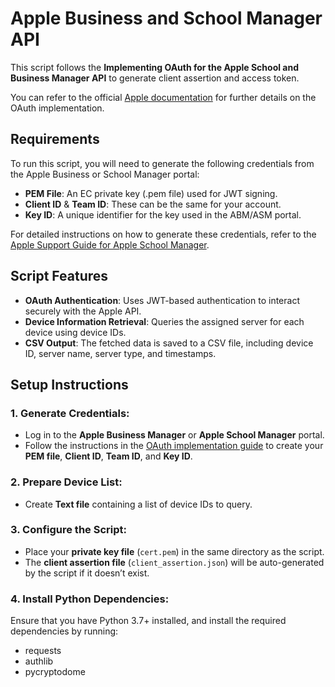 # Apple Business and School Manager API

This script follows the **Implementing OAuth for the Apple School and Business Manager API** to generate client assertion and access token. 

You can refer to the official [Apple documentation](https://developer.apple.com/documentation/apple-school-and-business-manager-api/implementing-oauth-for-the-apple-school-and-business-manager-api) for further details on the OAuth implementation.

## Requirements

To run this script, you will need to generate the following credentials from the Apple Business or School Manager portal:

- **PEM File**: An EC private key (.pem file) used for JWT signing.
- **Client ID** & **Team ID**: These can be the same for your account.
- **Key ID**: A unique identifier for the key used in the ABM/ASM portal.

For detailed instructions on how to generate these credentials, refer to the [Apple Support Guide for Apple School Manager](https://support.apple.com/en-ca/guide/apple-school-manager/axm33189f66a/1/web/1).

## Script Features

- **OAuth Authentication**: Uses JWT-based authentication to interact securely with the Apple API.
- **Device Information Retrieval**: Queries the assigned server for each device using device IDs.
- **CSV Output**: The fetched data is saved to a CSV file, including device ID, server name, server type, and timestamps.

## Setup Instructions

### 1. **Generate Credentials**:
   - Log in to the **Apple Business Manager** or **Apple School Manager** portal.
   - Follow the instructions in the [OAuth implementation guide](https://developer.apple.com/documentation/apple-school-and-business-manager-api/implementing-oauth-for-the-apple-school-and-business-manager-api) to create your **PEM file**, **Client ID**, **Team ID**, and **Key ID**.

### 2. **Prepare Device List**:
   - Create **Text file** containing a list of device IDs to query.

### 3. **Configure the Script**:
   - Place your **private key file** (`cert.pem`) in the same directory as the script.
   - The **client assertion file** (`client_assertion.json`) will be auto-generated by the script if it doesn’t exist.

### 4. **Install Python Dependencies**:
Ensure that you have Python 3.7+ installed, and install the required dependencies by running:
* requests
* authlib
* pycryptodome
